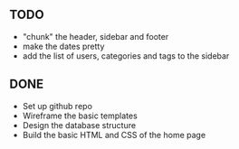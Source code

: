 TODO
----
* "chunk" the header, sidebar and footer
* make the dates pretty
* add the list of users, categories and tags to the sidebar

DONE
----
* Set up github repo
* Wireframe the basic templates
* Design the database structure
* Build the basic HTML and CSS of the home page